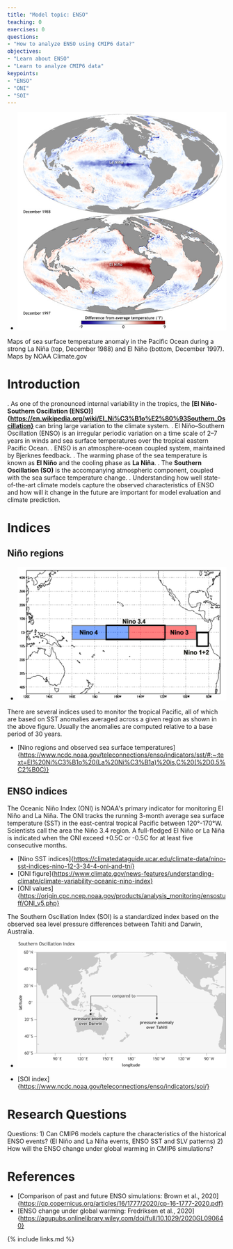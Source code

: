 ```yaml
---
title: "Model topic: ENSO"
teaching: 0
exercises: 0
questions:
- "How to analyze ENSO using CMIP6 data?"
objectives:
- "Learn about ENSO"
- "Learn to analyze CMIP6 data"
keypoints:
- "ENSO"
- "ONI"
- "SOI"
---
```


*  <img src="../fig/enso-example.png"> 
Maps of sea surface temperature anomaly in the Pacific Ocean during a strong La Niña (top, December 1988) and El Niño (bottom, December 1997). Maps by NOAA Climate.gov

# Introduction

. As one of the pronounced internal variability in the tropics, the **[El Niño-Southern Oscillation (ENSO)] {https://en.wikipedia.org/wiki/El_Ni%C3%B1o%E2%80%93Southern_Oscillation}** can bring large variation to the climate system. 
. El Niño–Southern Oscillation (ENSO) is an irregular periodic variation on a time scale of 2–7 years in winds and sea surface temperatures over the tropical eastern Pacific Ocean. 
. ENSO is an atmosphere-ocean coupled system, maintained by Bjerknes feedback.
. The warming phase of the sea temperature is known as **El Niño** and the cooling phase as **La Niña**. 
. The **Southern Oscillation (SO)** is the accompanying atmospheric component, coupled with the sea surface temperature change.
. Understanding how well state-of-the-art climate models capture the observed characteristics of ENSO and how will it change in the future are important for model evaluation and climate prediction.

# Indices

## Niño regions

*  <img src="../fig/nino-regions.png">

There are several indices used to monitor the tropical Pacific, all of which are based on SST anomalies averaged across a given region as shown in the above figure. Usually the anomalies are computed relative to a base period of 30 years. 

* [Nino regions and observed sea surface temperatures]{https://www.ncdc.noaa.gov/teleconnections/enso/indicators/sst/#:~:text=El%20Ni%C3%B1o%20(La%20Ni%C3%B1a)%20is,C%20(%2D0.5%C2%B0C)}

## ENSO indices

The Oceanic Niño Index (ONI) is NOAA's primary indicator for monitoring El Niño and La Niña.
The ONI tracks the running 3-month average sea surface temperature (SST) in the east-central tropical Pacific between 120°-170°W. Scientists call the area the Niño 3.4 region. A full-fledged El Niño or La Niña is indicated when the ONI exceed +0.5C or -0.5C for at least five consecutive months.  

* [Nino SST indices]{https://climatedataguide.ucar.edu/climate-data/nino-sst-indices-nino-12-3-34-4-oni-and-tni}
* [ONI figure]{https://www.climate.gov/news-features/understanding-climate/climate-variability-oceanic-nino-index}
* [ONI values]{https://origin.cpc.ncep.noaa.gov/products/analysis_monitoring/ensostuff/ONI_v5.php}

The Southern Oscillation Index (SOI) is a standardized index based on the observed sea level pressure differences between Tahiti and Darwin, Australia.
*  <img src="../fig/SOI.png">

* [SOI index]{https://www.ncdc.noaa.gov/teleconnections/enso/indicators/soi/}

# Research Questions

Questions: 1) Can CMIP6 models capture the characteristics of the historical ENSO events? (El Niño and La Niña events, ENSO SST and SLV patterns)
           2) How will the ENSO change under global warming in CMIP6 simulations?

# References

* [Comparison of past and future ENSO simulations: Brown et al., 2020]{https://cp.copernicus.org/articles/16/1777/2020/cp-16-1777-2020.pdf}
* [ENSO change under global warming: Fredriksen et al., 2020]{https://agupubs.onlinelibrary.wiley.com/doi/full/10.1029/2020GL090640}

<!--   
-->
 
{% include links.md %}
